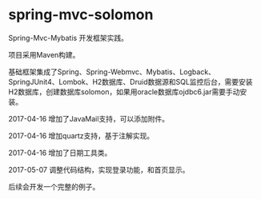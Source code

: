 # spring-mvc-solomon

Spring-Mvc-Mybatis 开发框架实践。

项目采用Maven构建。

基础框架集成了Spring、Spring-Webmvc、Mybatis、Logback、SpringJUnit4、Lombok、H2数据库、Druid数据源和SQL监控后台，需要安装H2数据库，创建数据库solomon，如果用oracle数据库ojdbc6.jar需要手动安装。

2017-04-16 增加了JavaMail支持，可以添加附件。

2017-04-16 增加quartz支持，基于注解实现。

2017-04-16 增加了日期工具类。

2017-05-07 调整代码结构，实现登录功能，和首页显示。

后续会开发一个完整的例子。
